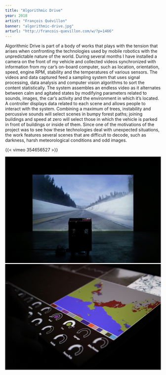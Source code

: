 ```yaml
---
title: "Algorithmic Drive"
year: 2018
artist: "François Quévillon"
banner: "algorithmic-drive.jpg"
arturl: "http://francois-quevillon.com/w/?p=1466"
---
```


Algorithmic Drive is part of a body of works that plays with the tension that arises when confronting the technologies used by mobile robotics with the unpredictable nature of the world. During several months I have installed a camera on the front of my vehicle and collected videos synchronized with information from my car’s on-board computer, such as location, orientation, speed, engine RPM, stability and the temperatures of various sensors. The videos and data captured feed a sampling system that uses signal processing, data analysis and computer vision algorithms to sort the content statistically. The system assembles an endless video as it alternates between calm and agitated states by modifying parameters related to sounds, images, the car’s activity and the environment in which it’s located. A controller displays data related to each scene and allows people to interact with the system. Combining a maximum of trees, instability and percussive sounds will select scenes in bumpy forest paths; joining buildings and speed at zero will select those in which the vehicle is parked in front of buildings or inside of them. Since one of the motivations of the project was to see how these technologies deal with unexpected situations, the work features several scenes that are difficult to decode, such as darkness, harsh meteorological conditions and odd images.

{{< vimeo 354656527 >}}

![Algorithmic Drive](2_AlgorithmicDrive8997_2400.jpg)
![Algorithmic Drive](3_AlgorithmicDrive8921_2400.jpg)

